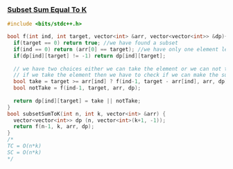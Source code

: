 ### [Subset Sum Equal To K](https://www.codingninjas.com/studio/problems/subset-sum-equal-to-k_8230844?challengeSlug=striver-sde-challenge&leftPanelTab=0)

```cpp
#include <bits/stdc++.h> 

bool f(int ind, int target, vector<int> &arr, vector<vector<int>> &dp){
  if(target == 0) return true; //we have found a subset
  if(ind == 0) return (arr[0] == target); //we have only one element left so we can only make subset if the target is equal to the element
  if(dp[ind][target] != -1) return dp[ind][target];
  
  // we have two choices either we can take the element or we can not take the element
  // if we take the element then we have to check if we can make the subset with the remaining elements and the remaining target
  bool take = target >= arr[ind] ? f(ind-1, target - arr[ind], arr, dp) : false;
  bool notTake = f(ind-1, target, arr, dp); 
  
  return dp[ind][target] = take || notTake;
}
bool subsetSumToK(int n, int k, vector<int> &arr) {
  vector<vector<int>> dp (n, vector<int>(k+1, -1));
  return f(n-1, k, arr, dp);
}
/*
TC = O(n*k)
SC = O(n*k)
*/
```